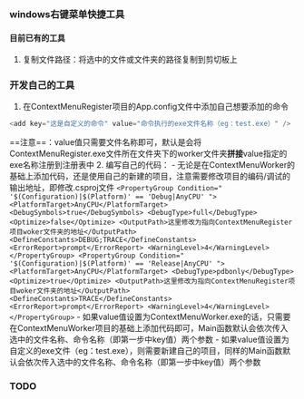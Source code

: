 ### windows右键菜单快捷工具

#### 目前已有的工具
1. 复制文件路径：将选中的文件或文件夹的路径复制到剪切板上

### 开发自己的工具
1. 在ContextMenuRegister项目的App.config文件中添加自己想要添加的命令
```C#
<add key="这是自定义的命令" value="命令执行的exe文件名称（eg：test.exe）" />
```
==注意==：value值只需要文件名称即可，默认是会将ContextMenuRegister.exe文件所在文件夹下的worker文件夹**拼接**value指定的exe名称注册到注册表中
2. 编写自己的代码：
	- 无论是在ContextMenuWorker的基础上添加代码，还是使用自己的新建的项目，注意需要修改项目的编码/调试的输出地址，即修改.csproj文件
	```
	  <PropertyGroup Condition=" '$(Configuration)|$(Platform)' == 'Debug|AnyCPU' ">
	    <PlatformTarget>AnyCPU</PlatformTarget>
	    <DebugSymbols>true</DebugSymbols>
	    <DebugType>full</DebugType>
	    <Optimize>false</Optimize>
	    <OutputPath>这里修改为指向ContextMenuRegister项目woker文件夹的地址</OutputPath>
	    <DefineConstants>DEBUG;TRACE</DefineConstants>
	    <ErrorReport>prompt</ErrorReport>
	    <WarningLevel>4</WarningLevel>
	  </PropertyGroup>
	  <PropertyGroup Condition=" '$(Configuration)|$(Platform)' == 'Release|AnyCPU' ">
	    <PlatformTarget>AnyCPU</PlatformTarget>
	    <DebugType>pdbonly</DebugType>
	    <Optimize>true</Optimize>
	    <OutputPath>这里修改为指向ContextMenuRegister项目woker文件夹的地址</OutputPath>
	    <DefineConstants>TRACE</DefineConstants>
	    <ErrorReport>prompt</ErrorReport>
	    <WarningLevel>4</WarningLevel>
	  </PropertyGroup>
	```
	- 如果value值设置为ContextMenuWorker.exe的话，只需要在ContextMenuWorker项目的基础上添加代码即可，Main函数默认会依次传入选中的文件名称、命令名称（即第一步中key值）两个参数
	- 如果value值设置为自定义的exe文件（eg：test.exe），则需要新建自己的项目，同样的Main函数默认会依次传入选中的文件名称、命令名称（即第一步中key值）两个参数

### TODO